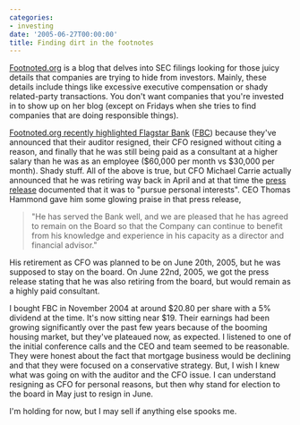 ```yaml
---
categories:
- investing
date: '2005-06-27T00:00:00'
title: Finding dirt in the footnotes
---
```



[Footnoted.org](http://www.footnoted.org) is a blog that delves into SEC filings looking for those juicy details that companies are trying to hide from investors. Mainly, these details include things like excessive executive compensation or shady related-party transactions. You don't want companies that you're invested in to show up on her blog (except on Fridays when she tries to find companies that are doing responsible things).

[Footnoted.org recently highlighted Flagstar Bank](http://www.footnoted.org/not-adding-up/) ([FBC](http://finance.yahoo.com/q?d=t&amp;s=FBC)) because they've announced that their auditor resigned, their CFO resigned without citing a reason, and finally that he was still being paid as a consultant at a higher salary than he was as an employee ($60,000 per month vs $30,000 per month). Shady stuff. All of the above is true, but CFO Michael Carrie actually announced that he was retiring way back in April and at that time the [press release](http://www.flagstar.com/inside/article.jsp?article=4516998959&amp;type=1) documented that it was to "pursue personal interests". CEO Thomas Hammond gave him some glowing praise in that press release,

> "He has served the Bank well, and we are pleased that he has agreed to remain on the Board so that the Company can continue to benefit from his knowledge  and experience in his capacity as a director and financial advisor."

His retirement as CFO was planned to be on June 20th, 2005, but he was supposed to stay on the board. On June 22nd, 2005, we got the press release stating that he was also retiring from the board, but would remain as a highly paid consultant.

I bought FBC in November 2004 at around $20.80 per share with a 5% dividend at the time. It's now sitting near $19. Their earnings had been growing significantly over the past few years because of the booming housing market, but they've plateaued now, as expected. I listened to one of the initial conference calls and the CEO and team seemed to be reasonable. They were honest about the fact that mortgage business would be declining and that they were focused on a conservative strategy. But, I wish I knew what was going on with the auditor and the CFO issue. I can understand resigning as CFO for personal reasons, but then why stand for election to the board in May just to resign in June.

I'm holding for now, but I may sell if anything else spooks me.
